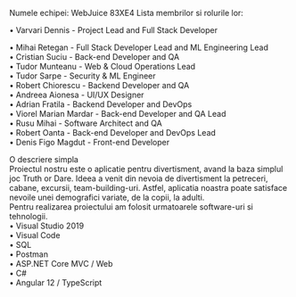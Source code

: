 		

Numele echipei: WebJuice 83XE4
Lista membrilor si rolurile lor:

•	Varvari Dennis - Project Lead and Full Stack Developer
<br>

•	Mihai Retegan - Full Stack Developer Lead and ML Engineering Lead 
<br>
•	Cristian Suciu - Back-end Developer and QA 
<br>
•	Tudor Munteanu - Web & Cloud Operations Lead 
<br>
•	Tudor Sarpe - Security & ML Engineer
<br>
•	Robert Chiorescu - Backend Developer and QA 
<br>
•	Andreea Aionesa - UI/UX Designer 
<br>
•	Adrian Fratila - Backend Developer and DevOps
<br>
•	Viorel Marian Mardar - Back-end Developer and QA Lead 
<br>
•	Rusu Mihai - Software Architect and QA 
<br>
•	Robert Oanta - Back-end Developer and DevOps Lead 
<br>
•	Denis Figo Magdut - Front-end Developer

O descriere simpla
<br>
Proiectul nostru este o aplicatie pentru divertisment, avand la baza simplul joc Truth or Dare.
Ideea a venit din nevoia de divertisment la petreceri, cabane, excursii, team-building-uri. Astfel, aplicatia noastra poate satisface nevoile unei demografici variate, de la copii, la adulti.
<br>
Pentru realizarea proiectului am folosit urmatoarele software-uri si tehnologii.
<br>
•	Visual Studio 2019 <br>
•	Visual Code <br>
•	SQL <br>
•	Postman <br>
•	ASP.NET Core MVC / Web <br>
•	C# <br>
•	Angular 12 / TypeScript <br>
 <br>
